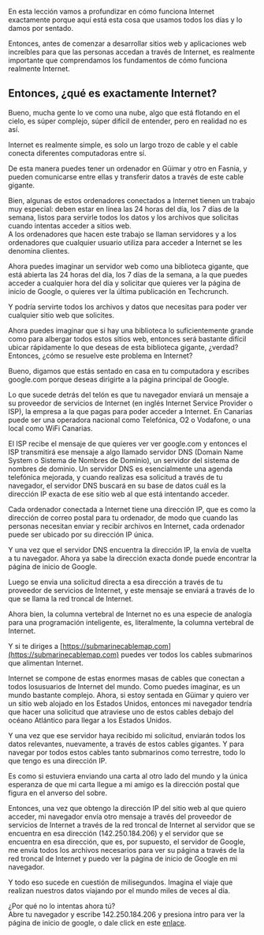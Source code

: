 En esta lección vamos a profundizar en cómo funciona Internet exactamente porque aquí está esta cosa que usamos todos los días y lo damos por sentado.

Entonces, antes de comenzar a desarrollar sitios web y aplicaciones web increíbles para que las personas accedan a través de Internet, es realmente importante que comprendamos los fundamentos de cómo funciona realmente Internet.  

## Entonces, ¿qué es exactamente Internet?  

Bueno, mucha gente lo ve como una nube, algo que está flotando en el cielo, es súper complejo, súper difícil de entender, pero en realidad no es así.

Internet es realmente simple, es solo un largo trozo de cable y el cable conecta diferentes computadoras entre sí.

De esta manera puedes tener un ordenador en Güimar y otro en Fasnia, y pueden comunicarse entre ellas y transferir datos a través de este cable gigante. 

Bien, algunas de estos ordenadores conectados a Internet tienen un trabajo muy especial: deben estar en línea las 24 horas del día, los 7 días de la semana, listos para servirle todos los datos y los archivos que solicitas cuando intentas acceder a sitios web.  
A los ordenadores que hacen este trabajo se llaman servidores y a los ordenadores que cualquier usuario utiliza para acceder a Internet se les denomina clientes.

Ahora puedes imaginar un servidor web como una biblioteca gigante, que está abierta las 24 horas del día, los 7 días de la semana, a la que puedes acceder a cualquier hora del día y solicitar que quieres ver la página de inicio de Google, o quieres ver la última publicación en Techcrunch.


Y podría servirte todos los archivos y datos que necesitas para poder ver cualquier sitio web que solicites.

Ahora puedes imaginar que si hay una biblioteca lo suficientemente grande como para albergar todos estos sitios web, entonces será bastante difícil ubicar rápidamente lo que deseas de esta biblioteca gigante, ¿verdad? Entonces, ¿cómo se resuelve este problema en Internet?

Bueno, digamos que estás sentado en casa en tu computadora y escribes google.com porque deseas dirigirte a la página principal de Google.  

Lo que sucede detrás del telón es que tu navegador enviará un mensaje a su proveedor de servicios de Internet (en inglés Internet Service Provider o ISP), la empresa a la que pagas para poder acceder a Internet. En Canarias puede ser una operadora nacional como Telefónica, O2 o Vodafone, o una local como WiFi Canarias.

El ISP recibe el mensaje de que quieres ver ver google.com y entonces el ISP transmitirá ese mensaje a algo llamado servidor DNS (Domain Name System o Sistema de Nombres de Dominio), un servidor del sistema de nombres de dominio. Un servidor DNS es esencialmente una agenda telefónica mejorada, y cuando realizas esa solicitud a través de tu navegador, el servidor DNS buscará en su base de datos cuál es la dirección IP exacta de ese sitio web al que está intentando acceder.

Cada ordenador conectada a Internet tiene una dirección IP, que es como la dirección de correo postal para tu ordenador, de modo que cuando las personas necesitan enviar y recibir archivos en Internet, cada ordenador puede ser ubicado por su dirección IP única.

Y una vez que el servidor DNS encuentra la dirección IP, la envía de vuelta a tu navegador. Ahora ya sabe la dirección exacta donde puede encontrar la página de inicio de Google.

Luego se envia una solicitud directa a esa dirección a través de tu proveedor de servicios de Internet, y este mensaje se enviará a través de lo que se llama la red troncal de Internet.

Ahora bien, la columna vertebral de Internet no es una especie de analogía para una programación inteligente, es, literalmente, la columna vertebral de Internet.

Y si te diriges a [https://submarinecablemap.com](https://submarinecablemap.com) puedes ver todos los cables submarinos que alimentan Internet.  

Internet se compone de estas enormes masas de cables que conectan a todos losusuarios de Internet del mundo. Como puedes imaginar, es un
mundo bastante complejo. Ahora, si estoy sentada en Güimar y quiero ver un sitio web alojado en los Estados Unidos, entonces mi navegador tendría que hacer una solicitud que atraviese uno de estos cables debajo del océano Atlántico para llegar a los Estados Unidos.  

Y una vez que ese servidor haya recibido mi solicitud, enviarán todos los datos relevantes, nuevamente, a través de estos cables gigantes. 
Y para navegar por todos estos cables tanto submarinos como terrestre, todo lo que tengo es una dirección IP.

Es como si estuviera enviando una carta al otro lado del mundo y la única esperanza de que mi carta llegue a mi amigo es la dirección postal que figura en el anverso del sobre.

Entonces, una vez que obtengo la dirección IP del sitio web al que quiero acceder, mi navegador envía otro mensaje a través del proveedor de servicios de Internet a través de la red troncal de Internet al servidor que se encuentra en esa dirección (142.250.184.206) y el servidor  que se encuentra en esa dirección, que es, por supuesto, el servidor de Google, me envía todos los archivos necesarios para ver su página a través de la red troncal de Internet y puedo ver la página de inicio de Google en mi navegador.

Y todo eso sucede en cuestión de milisegundos. Imagina el viaje que realizan nuestros datos viajando por el mundo miles de veces al día.

¿Por qué no lo intentas ahora tú?  
Abre tu navegador y escribe 142.250.184.206 y presiona intro para ver la página de inicio de google, o dale click en este [enlace](142.250.184.206).